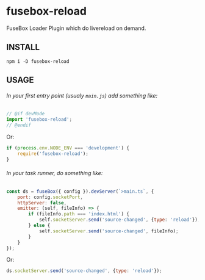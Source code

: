 fusebox-reload
==============
FuseBox Loader Plugin which do livereload on demand.

INSTALL
---
```
npm i -D fusebox-reload
```

USAGE
---
###### In your first entry point (usualy `main.js`) add something like:
```js
// @if devMode
import 'fusebox-reload';
// @endif
```

Or:
```js
if (process.env.NODE_ENV === 'development') {
    require('fusebox-reload');
}
```
###### In your task runner, do something like:
```js
const ds = fuseBox({ config }).devServer(`>main.ts`, {
    port: config.socketPort,
    httpServer: false,
    emitter: (self, fileInfo) => {
        if (fileInfo.path === 'index.html') {
            self.socketServer.send('source-changed', {type: 'reload'});
        } else {
            self.socketServer.send('source-changed', fileInfo);
        }
    }
});
```

Or:
```js
ds.socketServer.send('source-changed', {type: 'reload'});
```
